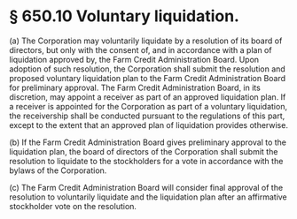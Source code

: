 # § 650.10   Voluntary liquidation.

(a) The Corporation may voluntarily liquidate by a resolution of its board of directors, but only with the consent of, and in accordance with a plan of liquidation approved by, the Farm Credit Administration Board. Upon adoption of such resolution, the Corporation shall submit the resolution and proposed voluntary liquidation plan to the Farm Credit Administration Board for preliminary approval. The Farm Credit Administration Board, in its discretion, may appoint a receiver as part of an approved liquidation plan. If a receiver is appointed for the Corporation as part of a voluntary liquidation, the receivership shall be conducted pursuant to the regulations of this part, except to the extent that an approved plan of liquidation provides otherwise. 


(b) If the Farm Credit Administration Board gives preliminary approval to the liquidation plan, the board of directors of the Corporation shall submit the resolution to liquidate to the stockholders for a vote in accordance with the bylaws of the Corporation. 


(c) The Farm Credit Administration Board will consider final approval of the resolution to voluntarily liquidate and the liquidation plan after an affirmative stockholder vote on the resolution. 




